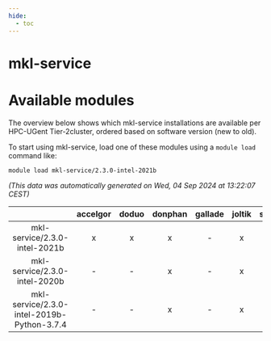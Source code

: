 ```yaml
---
hide:
  - toc
---
```


mkl-service
===========

# Available modules


The overview below shows which mkl-service installations are available per HPC-UGent Tier-2cluster, ordered based on software version (new to old).

To start using mkl-service, load one of these modules using a `module load` command like:

```shell
module load mkl-service/2.3.0-intel-2021b
```

*(This data was automatically generated on Wed, 04 Sep 2024 at 13:22:07 CEST)*  

| |accelgor|doduo|donphan|gallade|joltik|shinx|skitty|
| :---: | :---: | :---: | :---: | :---: | :---: | :---: | :---: |
|mkl-service/2.3.0-intel-2021b|x|x|x|-|x|-|x|
|mkl-service/2.3.0-intel-2020b|-|-|x|-|x|-|x|
|mkl-service/2.3.0-intel-2019b-Python-3.7.4|-|-|x|-|x|-|x|
